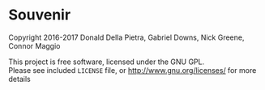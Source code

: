 # Souvenir

Copyright 2016-2017 Donald Della Pietra, Gabriel Downs, Nick Greene, Connor Maggio

This project is free software, licensed under the GNU GPL.\
Please see included `LICENSE` file, or <http://www.gnu.org/licenses/> for more details
